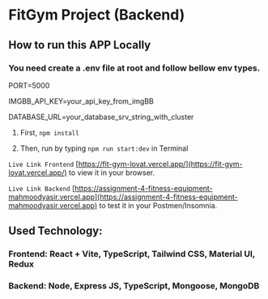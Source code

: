 # FitGym Project (Backend)

## How to run this APP Locally

### You need create a .env file at root and follow bellow env types.

PORT=5000

IMGBB_API_KEY=your_api_key_from_imgBB

DATABASE_URL=your_database_srv_string_with_cluster

1) First, `npm install`

2) Then, run by typing `npm run start:dev` in Terminal


`Live Link Frontend` [https://fit-gym-lovat.vercel.app/](https://fit-gym-lovat.vercel.app/) to view it in your browser.

`Live Link Backend` [https://assignment-4-fitness-equipment-mahmoodyasir.vercel.app](https://assignment-4-fitness-equipment-mahmoodyasir.vercel.app) to test it in your Postmen/Insomnia.

## Used Technology:

### Frontend: React + Vite, TypeScript, Tailwind CSS, Material UI, Redux

### Backend: Node, Express JS, TypeScript, Mongoose, MongoDB





